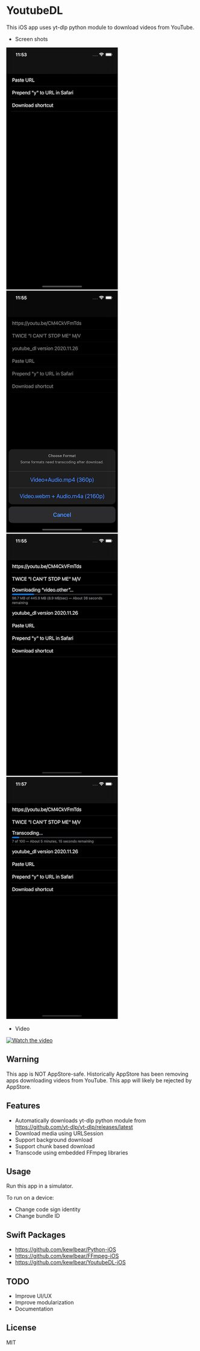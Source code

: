 # YoutubeDL

This iOS app uses yt-dlp python module to download videos from YouTube.

- Screen shots

![Screen shot 1](/Images/Screen%20Shot%201.png)
![Screen shot 2](/Images/Screen%20Shot%202.png)
![Screen shot 3](/Images/Screen%20Shot%203.png)
![Screen shot 4](/Images/Screen%20Shot%204.png)

- Video

[![Watch the video](https://img.youtube.com/vi/WdFj7fUnmC0/hqdefault.jpg)](https://youtu.be/WdFj7fUnmC0)

## Warning

This app is NOT AppStore-safe.  Historically AppStore has been removing apps downloading videos from YouTube.  This app will likely be rejected by AppStore.

## Features

- Automatically downloads yt-dlp python module from https://github.com/yt-dlp/yt-dlp/releases/latest
- Download media using URLSession
- Support background download
- Support chunk based download
- Transcode using embedded FFmpeg libraries

## Usage

Run this app in a simulator.

To run on a device:
- Change code sign identity
- Change bundle ID

## Swift Packages

- https://github.com/kewlbear/Python-iOS
- https://github.com/kewlbear/FFmpeg-iOS
- https://github.com/kewlbear/YoutubeDL-iOS

## TODO

- Improve UI/UX
- Improve modularization
- Documentation

## License

MIT
